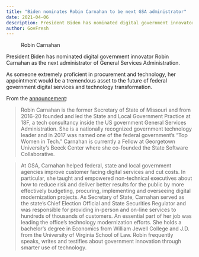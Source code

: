 ```yaml
---
title: "Biden nominates Robin Carnahan to be next GSA administrator"
date: 2021-04-06
description: President Biden has nominated digital government innovator Robin Carnahan as the next administrator of General Services Administration.
author: GovFresh
---
```


<!-- image {"id":25657,"sizeSlug":"large","linkDestination":"none"} -->
<figure class="wp-block-image size-large"><figcaption>Robin Carnahan</figcaption></figure>
<!-- /image -->

<!-- paragraph -->
<p>President Biden has nominated digital government innovator Robin Carnahan as the next administrator of General Services Administration.</p>
<!-- /paragraph -->

<!-- paragraph -->
<p>As someone extremely proficient in procurement and technology, her appointment would be a tremendous asset to the future of federal government digital services and technology transformation.</p>
<!-- /paragraph -->

<!-- paragraph -->
<p>From the <a href="https://www.whitehouse.gov/briefing-room/statements-releases/2021/04/06/president-biden-announces-his-intent-to-nominate-robin-carnahan-as-administrator-of-the-general-services-administration-gsa/">announcement</a>:</p>
<!-- /paragraph -->

<!-- quote -->
<blockquote class="wp-block-quote"><p>Robin Carnahan is the former Secretary of State of Missouri and from 2016-20 founded and led the State and Local Government Practice at 18F, a tech consultancy inside the US government General Services Administration. She is a nationally recognized government technology leader and in 2017 was named one of the federal government’s “Top Women in Tech.” Carnahan is currently a Fellow at Georgetown University’s Beeck Center where she co-founded the State Software Collaborative.</p></blockquote>
<!-- /quote -->

<!-- quote -->
<blockquote class="wp-block-quote"><p>At GSA, Carnahan helped federal, state and local government agencies improve customer facing digital services and cut costs. In particular, she taught and empowered non-technical executives about how to reduce risk and deliver better results for the public by more effectively budgeting, procuring, implementing and overseeing digital modernization projects. As Secretary of State, Carnahan served as the state’s Chief Election Official and State Securities Regulator and was responsible for providing in-person and on-line services to hundreds of thousands of customers. An essential part of her job was leading the office’s technology modernization efforts. She holds a bachelor’s degree in Economics from William Jewell College and J.D. from the University of Virginia School of Law. Robin frequently speaks, writes and testifies about government innovation through smarter use of technology.</p></blockquote>
<!-- /quote -->
